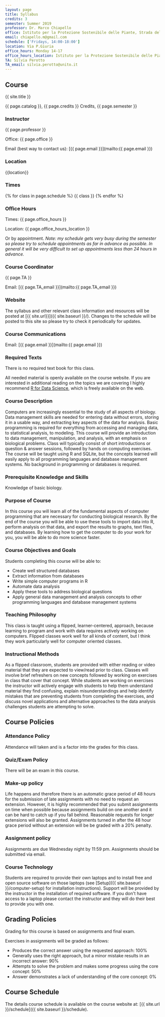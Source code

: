 ```yaml
---
layout: page
title: Syllabus
credits: 3
semester: Summer 2019
professor: Dr. Marco Chiapello
office: Istituto per la Protezione Sostenibile delle Piante, Strada delle cacce 73
email: chiapello.m@gmail.com
schedule: ['Fridays, 14:00-18:00']
location: Via P.Giuria
office_hours: Monday 14-17
office_hours_location: Istituto per la Protezione Sostenibile delle Piante, Strada delle cacce 73
TA: Silvia Perotto
TA_email: silvia.perotto@unito.it
---
```


## Course

{{ site.title }}

{{ page.catalog }}, {{ page.credits }} Credits, {{ page.semester }}

### Instructor

{{ page.professor }}

Office: {{ page.office }}

Email (best way to contact us):
[{{ page.email }}](mailto:{{ page.email }})


### Location

{{location}}


### Times

{% for class in page.schedule %}
  {{ class }}
{% endfor %}


### Office Hours

Times: {{ page.office_hours }}

Location: {{ page.office_hours_location }}

Or by appointment. *Note: my schedule gets very busy during the semester so
please try to schedule appointments as far in advance as possible. In general it
will be very difficult to set up appointments less than 24 hours in advance.*


### Course Coordinator

{{ page.TA }}

Email: [{{ page.TA_email }}](mailto:{{ page.TA_email }})


### Website

The syllabus and other relevant class information and resources will be posted
at [{{ site.url}}]({{ site.baseurl }}/).
Changes to the schedule will be posted to this site so please try to check it
periodically for updates.


### Course Communications

Email: [{{ page.email }}](mailto:{{ page.email }})


### Required Texts

There is no required text book for this class.

All needed material is openly available on the course website. If you are
interested in additional reading on the topics we are covering I highly
recommend [R for Data Science](https://r4ds.had.co.nz/), which is freely
available on the web.


### Course Description

Computers are increasingly essential to the study of all aspects of
biology. Data management skills are needed for entering data without errors,
storing it in a usable way, and extracting key aspects of the data for
analysis. Basic programming is required for everything from accessing and
managing data, to statistical analysis, to modeling. This course will provide an
introduction to data management, manipulation, and analysis, with an emphasis on
biological problems. Class will typically consist of short introductions or
question & answer sessions, followed by hands on computing exercises. The course
will be taught using R and SQLite, but the concepts learned will easily apply to
all programming languages and database management systems. No background in
programming or databases is required.


### Prerequisite Knowledge and Skills

Knowledge of basic biology.


### Purpose of Course

In this course you will learn all of the fundamental aspects of computer
programming that are necessary for conducting biological research. By the end of
the course you will be able to use these tools to import data into R, perform
analysis on that data, and export the results to graphs, text files, and
databases. By learning how to get the computer to do your work for you, you will
be able to do more science faster.


### Course Objectives and Goals

Students completing this course will be able to:

* Create well structured databases
* Extract information from databases
* Write simple computer programs in R
* Automate data analysis
* Apply these tools to address biological questions
* Apply general data management and analysis concepts to other programming
  languages and database management systems


### Teaching Philosophy

This class is taught using a flipped, learner-centered, approach, because
learning to program and work with data requires actively working on
computers. Flipped classes work well for all kinds of content, but I think they
work particularly well for computer oriented classes. 

### Instructional Methods

As a flipped classroom, students are provided with either reading or video
material that they are expected to view/read prior to class. Classes will
involve brief refreshers on new concepts followed by working on exercises in
class that cover that concept. While students are working on exercises the
instructor will actively engage with students to help them understand material
they find confusing, explain misunderstandings and help identify mistakes that
are preventing students from completing the exercises, and discuss novel
applications and alternative approaches to the data analysis challenges students
are attempting to solve.


## Course Policies


### Attendance Policy

Attendance will taken and is a factor into the grades for this class. 

### Quiz/Exam Policy

There will be an exam in this course.


### Make-up policy

Life happens and therefore there is an automatic grace period of 48 hours for
the submission of late assignments with no need to request an extension.
However, it is highly recommended that you submit assignments on time when
possible because assignments build on one another and it can be hard to catch up
if you fall behind. Reasonable requests for longer extensions will also be granted.
Assignments turned in after the 48 hour grace period without an extension will be
be graded with a 20% penalty.


### Assignment policy

Assignments are due Wednesday night by 11:59 pm. Assignments should be
submitted via email.

### Course Technology

Students are required to provide their own laptops and to install free and open
source software on those laptops (see [Setup]({{ site.baseurl }}/computer-setup)
for installation instructions). Support will be provided by the instructor in
the installation of required software. If you don't have access to a laptop
please contact the instructor and they will do their best to provide you with
one.


## Grading Policies

Grading for this course is based on assignments and final exam.

Exercises in assignments will be graded as follows:

* Produces the correct answer using the requested approach: 100%
* Generally uses the right approach, but a minor mistake results in an incorrect
    answer: 90%
* Attempts to solve the problem and makes some progress using the core concept:
    50%
* Answer demonstrates a lack of understanding of the core concept: 0%

## Course Schedule

The details course schedule is available on the course website at:
[{{ site.url }}/schedule]({{ site.baseurl }}/schedule).

